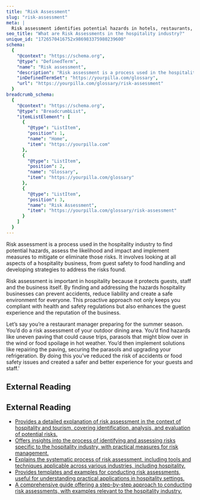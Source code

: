 ```yaml
---
title: "Risk Assessment"
slug: "risk-assessment"
meta: |
  Risk assessment identifies potential hazards in hotels, restaurants, cafes, and bars, evaluating their impact and implementing measures to ensure safety and compliance.
seo_title: "What are Risk Assessments in the hospitality industry?"
unique_id: "1726570416752x986983375980239600"
schema:
  {
    "@context": "https://schema.org",
    "@type": "DefinedTerm",
    "name": "Risk assessment",
    "description": "Risk assessment is a process used in the hospitality industry to identify potential hazards, assess their likelihood and impact, and implement measures to mitigate or eliminate risks.",
    "inDefinedTermSet": "https://yourpilla.com/glossary",
    "url": "https://yourpilla.com/glossary/risk-assessment"
  }
breadcrumb_schema:
  {
    "@context": "https://schema.org",
    "@type": "BreadcrumbList",
    "itemListElement": [
      {
        "@type": "ListItem",
        "position": 1,
        "name": "Home",
        "item": "https://yourpilla.com"
      },
      {
        "@type": "ListItem",
        "position": 2,
        "name": "Glossary",
        "item": "https://yourpilla.com/glossary"
      },
      {
        "@type": "ListItem",
        "position": 3,
        "name": "Risk Assessment",
        "item": "https://yourpilla.com/glossary/risk-assessment"
      }
    ]
  }
---
```


Risk assessment is a process used in the hospitality industry to find potential hazards, assess the likelihood and impact and implement measures to mitigate or eliminate those risks. It involves looking at all aspects of a hospitality business, from guest safety to food handling and developing strategies to address the risks found.

Risk assessment is important in hospitality because it protects guests, staff and the business itself. By finding and addressing the hazards hospitality businesses can prevent accidents, reduce liability and create a safe environment for everyone. This proactive approach not only keeps you compliant with health and safety regulations but also enhances the guest experience and the reputation of the business.

Let’s say you’re a restaurant manager preparing for the summer season. You’d do a risk assessment of your outdoor dining area. You’d find hazards like uneven paving that could cause trips, parasols that might blow over in the wind or food spoilage in hot weather. You’d then implement solutions like repairing the paving, securing the parasols and upgrading your refrigeration. By doing this you’ve reduced the risk of accidents or food safety issues and created a safer and better experience for your guests and staff.'

## External Reading



## External Reading

*   [Provides a detailed explanation of risk assessment in the context of hospitality and tourism, covering identification, analysis, and evaluation of potential risks.](https://fiveable.me/key-terms/introduction-to-hospitality-and-tourism/risk-assessment)
*   [Offers insights into the process of identifying and assessing risks specific to the hospitality industry, with practical measures for risk management.](https://www.bellpartners.com/insights/how-to-assess-the-risks-in-your-hospitality-business/)
*   [Explains the systematic process of risk assessment, including tools and techniques applicable across various industries, including hospitality.](https://safetyculture.com/topics/risk-assessment/)
*   [Provides templates and examples for conducting risk assessments, useful for understanding practical applications in hospitality settings.](https://www.hse.gov.uk/simple-health-safety/risk/risk-assessment-template-and-examples.htm)
*   [A comprehensive guide offering a step-by-step approach to conducting risk assessments, with examples relevant to the hospitality industry.](https://www.edwindoran.com/wp-content/uploads/2023/04/Step-by-step-guide-to-risk-assessment.pdf)